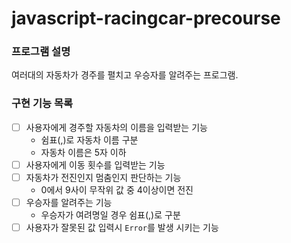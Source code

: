 # javascript-racingcar-precourse

### 프로그램 설명

여러대의 자동차가 경주를 펼치고 우승자를 알려주는 프로그램.

### 구현 기능 목록
- [ ] 사용자에게 경주할 자동차의 이름을 입력받는 기능
  - 쉼표(,)로 자동차 이름 구분
  - 자동차 이름은 5자 이하   
- [ ] 사용자에게 이동 횟수를 입력받는 기능
- [ ] 자동차가 전진인지 멈춤인지 판단하는 기능
  - 0에서 9사이 무작위 값 중 4이상이면 전진
- [ ] 우승자를 알려주는 기능
  - 우승자가 여려명일 경우 쉼표(,)로 구분
- [ ] 사용자가 잘못된 값 입력시 `Error`를 발생 시키는 기능